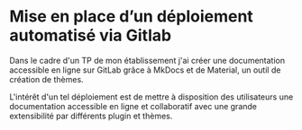 # Mise en place d’un déploiement automatisé via Gitlab

Dans le cadre d'un TP de mon établissement j'ai créer une documentation accessible en ligne sur GitLab grâce à MkDocs et de Material, un outil de création de thèmes.

L'intérêt d'un tel déploiement est de mettre à disposition des utilisateurs une documentation accessible en ligne et collaboratif avec une grande extensibilité par différents plugin et thèmes.
